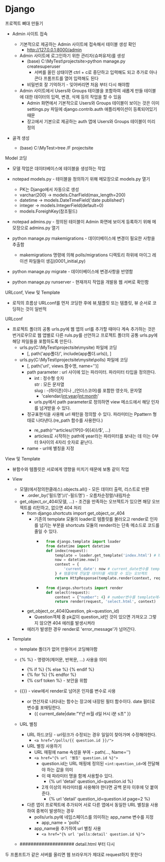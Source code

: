 # Django

프로젝트 뼈대 만들기
- Admin 사이트 접속
    - 기본적으로 제공하는 Admin 사이트에 접속해서 테이블 생성 확인
        - http://127.0.0.1:8000/admin
    - Admin 사이트에 로그인하기 위한 관리자(슈퍼유저)를 생성
        - (base) C:\MyTest\projectsite>python manage.py createsuperuser
            - 서버를 올린 상태이면 ctrl + c로 중단하고 입력해도 되고 추가로 아나콘다 프롬프트를 열어 입력해도 된다
        - 비밀번호 잘 기억하기 - 잊어버리면 처음 부터 다시 해야함
    - Admin 사이트에서 Users와 Groups 테이블을 포함하여 새롭게 만들 테이블에 대한 데이터의 입력, 변경, 삭제 등의 작업을 할 수 있음
        - Admin 화면에서 기본적으로 Users와 Groups 테이블이 보이는 것은 이미 settings.py 파일에 django.contrib.auth 애플리케이션이 등록되어있기 때문
        - 장고에서 기본으로 제공하는 auth 앱에 Users와 Groups 테이블이 미리 정의

- 골격 생성
    - (base) C:\MyTest>tree /F projectsite


Model 코딩
- 모델 작업은 데이터베이스에 테이블을 생성하는 작업
- notepad models.py - 테이블을 정의하기 위해 메모장으로 models.py 열기
    - PK는 Django에서 자동으로 생성
    - varchar(200) -> models.CharField(max_length=200)
    - datetime -> models.DateTimeField('date published')
    - integer -> models.IntegerField(default=0)
    - models.ForeighKey(참조필드)

- notepad admins.py - 정의된 테이블이 Admin 화면에 보이게 등록하기 위해 메모장으로 admins.py 열기

- python manage.py makemigrations - 데이터베이스에 변경이 필요한 사항을 추출함
    - makemigrations 명령에 의해 polls/migrations 디렉토리 하위에 마이그
레이션 파일들이 생김(0001_initial,py)

- python manage.py migrate - 데이터베이스에 변경사항을 반영함
- python manage.py runserver - 현재까지 작업을 개발용 웹 서버로 확인함


URLconf, View 및 Template
- 로직의 흐름상 URLconf를 먼저 코딩한 후에 뷰,템플릿 또는 템플릿, 뷰 순서로 코딩하는 것이 일반적

URLconf
- 프로젝트 폴더의 공통 urls.py에 웹 앱의 url를 추가할 때마다 계속 추가하는 것은 번거로우므로 웹 앱별로 다른 ruls.py를 선언하고 프로젝트 폴더의 공통 urls.py에 해당 파일들을 포함하도록 만든다.
    - urls.py(C:\MyTest\projectsite\mysite) 파일에 코딩
        - [, path('app폴더/', include(app폴더.urls)), ]
    - urls.py(C:\MyTest\projectsite\mysite\polls) 파일에 코딩
        - [, path('url', views.함수명, name='')]
        - path parameter : url 사이에 있는 파라미터. 파라미터 타입을 정의한다.
            - int : 정수형 숫자     
            str : 모든 문자열       
            slug : -(하이픈)이나 _(언더스코어)를 포함한 영숫자, 문자열
                - 'calendar/<int:year>/<int:month>'
            - urls.py에서 path parameter로 정의하면 view 메소드에서 해당 인자를 넘겨받을 수 있다.
        - 정규표현식을 사용해 url 패턴을 정의할 수 있다. 파라미터는 P<name>pattern 형태로 나타낸다.(re_path 함수를 사용한다.)
            - re_path(r'^articles/(?P<year>[0-9]{4})/$', ...)
            - articles로 시작하는 path에 year라는 파라미터를 보내는 데 이는 0부터 9사이의 4자리 숫자로 끝난다.
        - name - url에 별칭을 지정

View 및 Template
- 뷰함수와 템플릿은 서로에게 영향을 미치기 때문에 보통 같이 작업
- View
    - 모델(에서정의한클래스).objects.all() - 모든 데이터 출력, 리스트로 반환
        - .order_by('필드명')/('-필드명') - 오름차순정렬/내림차순
    - get_object_or_404(모델, ...) - 조건을 만족하는 오브젝트가 있으면 해당 오브젝트를 리턴하고, 없으면 404 처리
        - from django.shortcuts import get_object_or_404
            - 기존의 template 모듈의 loader로 템플릿를 불러오고 render로 인자를 넘기는 부분을 shortcuts 모듈의 render라는 단축 메소드로 코드를 줄일 수 있다.
                - ```python
                    from django.template import loader
                    from datetime import datetime
                    def index(request):
                        template = loader.get_template('index.html') # html 파일을 로딩
                        now = datetime.now()
                        context = {
                            'current_date': now # current_date변수를 template에서 사용가능 - {{ current_date}}
                        } # 템플릿에 전달할 데이터를 세팅할 수 있는 오브젝트
                        return HttpResponse(template.render(context, request))
                  ```
                - ```python
                    from django.shortcuts import render
                    def select(request):
                        context = {"number": 4} # number변수를 template에서 사용가능 - {{ number}}
                        return render(request, 'select.html', context)
                  ```
        - get_object_or_404(Question, pk=question_id)
            - Question객체 중 pk값이 question_id인 것이 있으면 가져오고 그렇지 않으면 404 에러를 발생시켜라
        - 에러가 발생한 경우 render로 'error_message'가 넘어간다.

- Template
    - template 폴더가 없어 만들어서 코딩해야함
    - {% %} - 명령어(제어문, 반복문, ...) 사용을 의미
        - {% if %} {% else %} {% endif %}
        - {% for %} {% endfor %}
        - {% csrf token %} - 보안을 위함
    - {{}} - view에서 render로 넘어온 인자를 변수로 사용
        - or 연산자로 나타내는 함수는 장고에 내장된 필터 함수이다. date 필터로 변수를 포매팅한다.
            - {{ current_date|date:"Y년 m월 d일 H시 i분 s초" }}
    - URL 별칭
        - URL 하드코딩 - url링크가 수정되는 경우 일일이 찾아가며 수정해야한다.
            - ```<a href="/polls/{{ question.id }}/">```
        - URL 별칭 사용하기
            - URL 매핑에 name 속성을 부여 - path(..., Name='')
            - ```<a href="{% url '별칭' question.id %}">```
                - question.id는 URL 매핑에 정의된 ```<int:question_id>```에 전달해야 하는 값을 의미
                - 이 때 파라미터 명을 함께 사용할수 있다.
                    - {% url 'detail' question_id=question.id %}
                - 2개 이상의 파라미터를 사용해야 한다면 공백 문자 이후에 덧 붙여준다.
                    - {% url 'detail' question_id=question.id page=2 %}
        - 다른 앱이 프로젝트에 추가되어 서로 다른 앱에서 동일한 URL 별칭을 사용하여 중복이 발생하는 경우
            - polls/urls.py에 네임스페이스를 의미하는 app_name 변수를 지정
                - app_name = 'polls'
            - app_name을 추가하여 url 별칭 사용
                - ```<a href="{% url 'polls:detail' question.id %}">```

    - #################### detail.html 부터 다시


두 프롬프트가 같은 서버를 올리면 웹 브라우저가 제대로 request하지 못한다